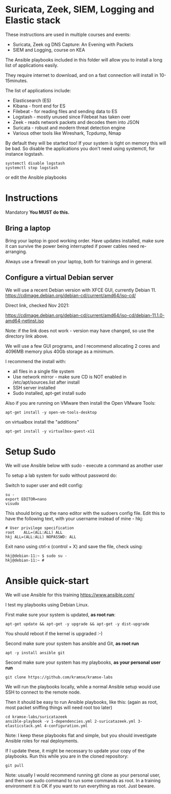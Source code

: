 # Suricata, Zeek, SIEM, Logging and Elastic stack

These instructions are used in multiple courses and events:
* Suricata, Zeek og DNS Capture: An Evening with Packets
* SIEM and Logging, course on KEA

The Ansible playbooks included in this folder will allow you to install a long list of applications easily.

They require internet to download, and on a fast connection will install in 10-15minutes.

The list of applications include:
* Elasticsearch (ES)
* Kibana - front end for ES
* Filebeat - for reading files and sending data to ES
* Logstash - mostly unused since Filebeat has taken over
* Zeek - reads network packets and decodes them into JSON
* Suricata - robust and modern threat detection engine
* Various other tools like Wireshark, Tcpdump, Nmap

By default they will be started too! If your system is tight on memory this will be bad. So disable the applications you don't need using systemctl, for instance logstash.

```
systemctl disable logstash
systemctl stop logstash
```

or edit the Ansible playbooks


# Instructions

Mandatory **You MUST do this.**

## Bring a laptop

Bring your laptop in good working order. Have updates installed, make sure it can survive the power being interrupted if power cables need re-arranging.

Always use a firewall on your laptop, both for trainings and in general.

## Configure a virtual Debian server

We will use a recent Debian version  with XFCE GUI, currently Debian 11.
https://cdimage.debian.org/debian-cd/current/amd64/iso-cd/

Direct link, checked Nov 2021:

https://cdimage.debian.org/debian-cd/current/amd64/iso-cd/debian-11.1.0-amd64-netinst.iso

Note: if the link does not work - version may have changed, so use the directory link above.

We will use a few GUI programs, and I recommend allocating 2 cores and 4096MB memory plus 40Gb storage as a minimum.

I recommend the install with:
* all files in a single file system
* Use network mirror - make sure CD is NOT enabled in /etc/apt/sources.list after install
* SSH server installed
* Sudo installed, apt-get install sudo

Also if you are running on VMware then install the Open VMware Tools:
```
apt-get install -y open-vm-tools-desktop
```
on virtualbox install the "additions"
```
apt-get install -y virtualbox-guest-x11
```
# Setup Sudo

We will use Ansible below with sudo - execute a command as another user

To setup a lab system for sudo without password do:

Switch to super user and edit config:
```
su -
export EDITOR=nano
visudo
```

This should bring up the nano editor with the sudoers config file. Edit this to have the following text, with your username instead of mine - hkj:
```
# User privilege specification
root	ALL=(ALL:ALL) ALL
hkj	ALL=(ALL:ALL) NOPASSWD: ALL
```

Exit nano using ctrl-x   (control + X) and save the file, check using:

```
hkj@debian-11:~ $ sudo su -
hkj@debian-11:~ #
```


# Ansible quick-start

We will use Ansible for this training https://www.ansible.com/

I test my playbooks using Debian Linux.

First make sure your system is updated, **as root run**:
```
apt-get update && apt-get -y upgrade && apt-get -y dist-upgrade
```
You should reboot if the kernel is upgraded :-)

Second make sure your system has ansible and Git, **as root run**
```
apt -y install ansible git
```

Second make sure your system has my playbooks, **as your personal user run**
```
git clone https://github.com/kramse/kramse-labs
```

We will run the playbooks locally, while a normal Ansible setup would use SSH to connect to the remote node.

Then it should be easy to run Ansible playbooks, like this:
(again as root, most packet sniffing things will need root too later)
```
cd kramse-labs/suricatazeek
ansible-playbook -v 1-dependencies.yml 2-suricatazeek.yml 3-elasticstack.yml 4-configuration.yml
```

Note: I keep these playbooks flat and simple, but you should investigate Ansible roles for real deployments.

If I update these, it might be necessary to update your copy of the playbooks.
Run this while you are in the cloned repository:
```
git pull
```



Note: usually I would recommend running git clone as your personal user, and then use sudo command to run some commands as root. In a training environment it is OK if you want to run everything as root. Just beware.
